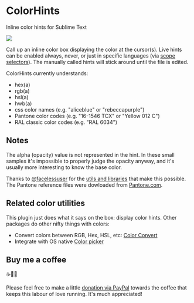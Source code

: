 # ColorHints
Inline color hints for Sublime Text

![](https://raw.githubusercontent.com/braver/ColorHints/master/Colors.gif)

Call up an inline color box displaying the color at the cursor(s). Live hints can be enabled always, never, or just in specific languages (via [scope selectors](https://www.sublimetext.com/docs/3/selectors.html)). The manually called hints will stick around until the file is edited.

ColorHints currently understands:

- hex(a)
- rgb(a)
- hsl(a)
- hwb(a)
- css color names (e.g. "aliceblue" or "rebeccapurple")
- Pantone color codes (e.g. "16-1546 TCX" or "Yellow 012 C")
- RAL classic color codes (e.g. "RAL 6034")

## Notes

The alpha (opacity) value is not represented in the hint. In these small samples it's impossible to properly judge the opacity anyway, and it's usually more interesting to know the base color. 

Thanks to [@facelessuser](https://github.com/facelessuser) for the [utils and libraries](https://github.com/facelessuser/ColorHelper) that make this possible. The Pantone reference files were dowloaded from [Pantone.com](https://www.pantone.com).

## Related color utilities

This plugin just does what it says on the box: display color hints. Other packages do other nifty things with colors:

- Convert colors between RGB, Hex, HSL, etc: [Color Convert](https://packagecontrol.io/packages/Color%20Convert)
- Integrate with OS native [Color picker](https://packagecontrol.io/packages/ColorPicker)

## Buy me a coffee 

☕️👌🏻

Please feel free to make a little [donation via PayPal](https://paypal.me/koenlageveen) towards the coffee that keeps this labour of love running. It's much appreciated!
